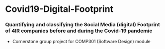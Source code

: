 # Covid19-Digital-Footprint
### Quantifying and classifying the Social Media (digital) Footprint of 4IR companies before and during the Covid-19 pandemic
- Cornerstone group project for COMP301 (Software Design) module
